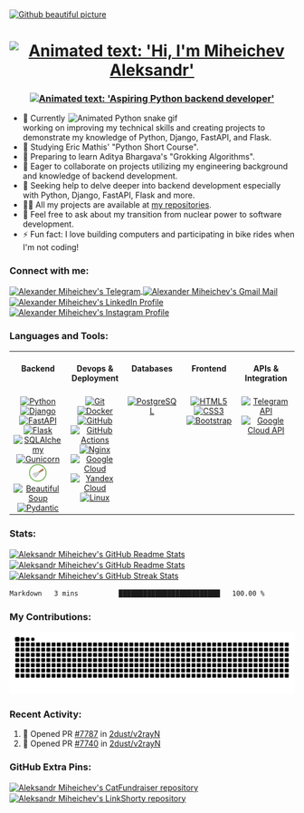<a href="https://github.com/lowlighter/metrics">
  <img align="center" src="https://user-images.githubusercontent.com/74038190/240304586-d48893bd-0757-481c-8d7e-ba3e163feae7.png" alt="Github beautiful picture" />
</a>

<h1 align="center">
    <a href="https://git.io/typing-svg">
      <img src="https://readme-typing-svg.demolab.com?font=Righteous&size=35&duration=4999&pause=1000&color=000000&center=true&vCenter=true&width=650&height=40&lines=Hi+%F0%9F%91%8B%2C+I'm+Miheichev+Aleksandr!"
           alt="Animated text: 'Hi, I'm Miheichev Aleksandr'" />
    </a>
</h1>

<h3 align="center">
    <a href="https://git.io/typing-svg">
      <img src="https://readme-typing-svg.demolab.com?font=Righteous&pause=1000&center=true&vCenter=true&width=650&height=40&lines=Aspiring+Python+backend+developer"
           alt="Animated text: 'Aspiring Python backend developer'" />
    </a>
</h3>

<img align="right" width="400" src="https://cdn.dribbble.com/users/926537/screenshots/4502924/python-2.gif" alt="Animated Python snake gif" >

- 🔭 Currently working on improving my technical skills and creating projects to demonstrate my knowledge of Python, Django, FastAPI, and Flask.
- 🌱 Studying Eric Mathis' "Python Short Course".
- 📖 Preparing to learn Aditya Bhargava's "Grokking Algorithms".
- 👯 Eager to collaborate on projects utilizing my engineering background and knowledge of backend development.
- 🤝 Seeking help to delve deeper into backend development especially with Python, Django, FastAPI, Flask and more.
- 👨‍💻 All my projects are available at [my repositories](https://github.com/aleksandr-miheichev?tab=repositories).
- 💬 Feel free to ask about my transition from nuclear power to software development.
- ⚡ Fun fact: I love building computers and participating in bike rides when I'm not coding!

<h3 align="left">Connect with me:</h3>

<p align="left">
  <a href="https://t.me/aleksandr_miheichev" target="_blank" rel="noopener noreferrer">
    <img align="center" height="32" width="32" src="https://cdn.simpleicons.org/telegram" alt="Alexander Miheichev's Telegram" />
  </a>
  <a href="mailto:aleksandr.miheichev.prof@gmail.com" target="_blank" rel="noopener noreferrer">
    <img align="center" height="32" width="32" src="https://cdn.simpleicons.org/gmail" alt="Alexander Miheichev's Gmail Mail" />
  </a>
  <a href="https://linkedin.com/in/aleksandr-miheichev" target="_blank" rel="noopener noreferrer">
    <img align="center" height="32" width="32" src="https://img.icons8.com/?size=100&id=xuvGCOXi8Wyg&format=png&color=000000" alt="Alexander Miheichev's LinkedIn Profile" />
  </a>
  <a href="https://instagram.com/aleksandr_miheichev" target="_blank" rel="noopener noreferrer">
    <img align="center" height="32" width="32" src="https://cdn.simpleicons.org/instagram" alt="Alexander Miheichev's Instagram Profile" />
  </a>
</p>

<h3 align="left">Languages and Tools:</h3>

<table>
  <tr>
    <td valign="top" width="20%">
        <h4 align="center">Backend</h4>
    </td>
    <td valign="top" width="20%">
        <h4 align="center">Devops & Deployment</h4>
    </td>
    <td valign="top" width="20%">
        <h4 align="center">Databases</h4>
    </td>
    <td valign="top" width="20%">
        <h4 align="center">Frontend</h4>
    </td>
    <td valign="top" width="20%">
        <h4 align="center">APIs & Integration</h4>
    </td>
  </tr>
  <tr>
    <td valign="top" width="20%">
        <div align="center">
            <a href="https://www.python.org/" target="_blank" rel="noopener noreferrer">
                <img height="32" width="32" src="https://cdn.simpleicons.org/python" alt="Python" />
            </a>
            <a href="https://www.djangoproject.com/" target="_blank" rel="noopener noreferrer">
                <img height="32" width="32" src="https://cdn.simpleicons.org/django" alt="Django" />
            </a>
            <a href="https://fastapi.tiangolo.com/" target="_blank" rel="noopener noreferrer">
                <img height="32" width="32" src="https://cdn.simpleicons.org/fastapi" alt="FastAPI" />
            </a>
            <a href="https://flask.palletsprojects.com/en/" target="_blank" rel="noopener noreferrer">
                <img height="32" width="32" src="https://cdn.simpleicons.org/flask" alt="Flask" />
            </a>
            <a href="https://www.sqlalchemy.org/" target="_blank" rel="noopener noreferrer">
                <img height="32" width="32" src="https://cdn.simpleicons.org/sqlalchemy" alt="SQLAlchemy" />
            </a>
            <a href="https://gunicorn.org/" target="_blank" rel="noopener noreferrer">
                <img height="32" width="32" src="https://cdn.simpleicons.org/gunicorn" alt="Gunicorn" />
            </a>
            <a href="https://scrapy.org/" target="_blank" rel="noopener noreferrer">
                <img height="32" width="32" src="./scrapylogo.png" alt="Scrapy" />
            </a>
            <a href="https://www.crummy.com/software/BeautifulSoup/" target="_blank" rel="noopener noreferrer">
                <img height="32" width="32" src="https://play-lh.googleusercontent.com/yMjUC6LBh7uOCK6wUcIEf5MHZQmSqDPXoInOQLZzw0DWQsPJuvkwSymX2zI4Ok7i_BY" alt="Beautiful Soup" />
            </a>
            <a href="https://docs.pydantic.dev/latest/" target="_blank" rel="noopener noreferrer">
                <img height="32" width="32" src="https://cdn.simpleicons.org/pydantic" alt="Pydantic" />
            </a>
        </div>
    </td>
    <td valign="top" width="20%">
        <div align="center">
            <a href="https://git-scm.com/" target="_blank" rel="noopener noreferrer">
                <img height="32" width="32" src="https://cdn.simpleicons.org/git" alt="Git" />
            </a>
            <a href="https://www.docker.com/" target="_blank" rel="noopener noreferrer">
                <img height="32" width="32" src="https://cdn.simpleicons.org/docker" alt="Docker" />
            </a>
            <a href="https://github.com/" target="_blank" rel="noopener noreferrer">
                <img height="32" width="32" src="https://cdn.simpleicons.org/github" alt="GitHub" />
            </a>
            <a href="https://docs.github.com/en/actions" target="_blank" rel="noopener noreferrer">
                <img height="32" width="32" src="https://cdn.simpleicons.org/githubactions" alt="GitHub Actions" />
            </a>
            <a href="https://nginx.org/en/" target="_blank" rel="noopener noreferrer">
                <img height="32" width="32" src="https://cdn.simpleicons.org/nginx" alt="Nginx" />
            </a>
            <a href="https://cloud.google.com/" target="_blank" rel="noopener noreferrer">
                <img height="32" width="32" src="https://cdn.simpleicons.org/googlecloud" alt="Google Cloud" />
            </a>
            <a href="https://cloud.yandex.ru/" target="_blank" rel="noopener noreferrer">
                <img height="32" width="32" src="https://cdn.simpleicons.org/yandexcloud" alt="Yandex Cloud" />
            </a>
            <a href="https://kernel.org/" target="_blank" rel="noopener noreferrer">
                <img height="32" width="32" src="https://cdn.simpleicons.org/linux" alt="Linux" />
            </a>
        </div>
    </td>
    <td valign="top" width="20%">
        <div align="center">
            <a href="https://www.postgresql.org/" target="_blank" rel="noopener noreferrer">
                <img height="32" width="32" src="https://cdn.simpleicons.org/postgresql" alt="PostgreSQL" />
            </a>
        </div>
    </td>
    <td valign="top" width="20%">
        <div align="center">
            <a href="https://html.spec.whatwg.org/multipage/" target="_blank" rel="noopener noreferrer">
                <img height="32" width="32" src="https://cdn.simpleicons.org/html5" alt="HTML5" />
            </a>
            <a href="https://www.w3.org/TR/css-2023/" target="_blank" rel="noopener noreferrer">
                <img height="32" width="32" src="https://cdn.simpleicons.org/css3" alt="CSS3" />
            </a>
            <a href="https://getbootstrap.com/" target="_blank" rel="noopener noreferrer">
                <img height="32" width="32" src="https://cdn.simpleicons.org/bootstrap" alt="Bootstrap" />
            </a>
        </div>
    </td>
    <td valign="top" width="20%">
        <div align="center">
            <a href="https://core.telegram.org/" target="_blank" rel="noopener noreferrer">
                <img height="32" width="32" src="https://cdn.simpleicons.org/telegram" alt="Telegram API" />
            </a>
            <a href="https://cloud.google.com/apis/docs/overview" target="_blank" rel="noopener noreferrer">
                <img height="32" width="32" src="https://cdn.simpleicons.org/googlecloud" alt="Google Cloud API" />
            </a>
        </div>
    </td>
  </tr>
</table>

<h3 align="left">Stats:</h3>

<a href="https://github.com/anuraghazra/github-readme-stats">
  <img height=200 align="center" src="https://github-readme-stats-aleksandr-miheichev.vercel.app/api?username=aleksandr-miheichev" alt="Aleksandr Miheichev's GitHub Readme Stats" />
</a>
<a href="https://github.com/anuraghazra/github-readme-stats">
  <img height=200 align="center" src="https://github-readme-stats-aleksandr-miheichev.vercel.app/api/top-langs?username=aleksandr-miheichev&layout=compact&langs_count=8&card_width=320" alt="Aleksandr Miheichev's GitHub Readme Stats" />
</a>

<a href="https://github.com/DenverCoder1/github-readme-streak-stats">
  <img height="200" align="center" src="https://github-readme-streak-stats-aleksandr-miheichev.vercel.app/?user=aleksandr-miheichev&card_width=370" alt="Aleksandr Miheichev's GitHub Streak Stats" />
</a>

<!--START_SECTION:waka-->

```txt
Markdown   3 mins          █████████████████████████   100.00 %
```

<!--END_SECTION:waka-->

<h3 align="left">My Contributions:</h3>

<!-- светлая и тёмная темы -->
<picture>
  <source media="(prefers-color-scheme: dark)"
          srcset="https://raw.githubusercontent.com/aleksandr-miheichev/aleksandr-miheichev/output/github-snake-dark.svg" />
  <img alt="snake" src="https://raw.githubusercontent.com/aleksandr-miheichev/aleksandr-miheichev/output/github-snake.svg" />
</picture>

<h3 align="left">Recent Activity:</h3>

<!--START_SECTION:activity-->
1. 💪 Opened PR [#7787](https://github.com/2dust/v2rayN/pull/7787) in [2dust/v2rayN](https://github.com/2dust/v2rayN)
2. 💪 Opened PR [#7740](https://github.com/2dust/v2rayN/pull/7740) in [2dust/v2rayN](https://github.com/2dust/v2rayN)
<!--END_SECTION:activity-->

<h3 align="left">GitHub Extra Pins:</h3>

<a href="https://github.com/aleksandr-miheichev/cat_fundraiser">
  <img height=200 width="400" align="center" src="https://github-readme-stats.vercel.app/api/pin/?username=aleksandr-miheichev&repo=cat_fundraiser" alt="Aleksandr Miheichev's CatFundraiser repository" />
</a>
<a href="https://github.com/aleksandr-miheichev/link_shorty">
  <img height=200 width="400" align="center" src="https://github-readme-stats.vercel.app/api/pin/?username=aleksandr-miheichev&repo=link_shorty" alt="Aleksandr Miheichev's LinkShorty repository" />
</a>
